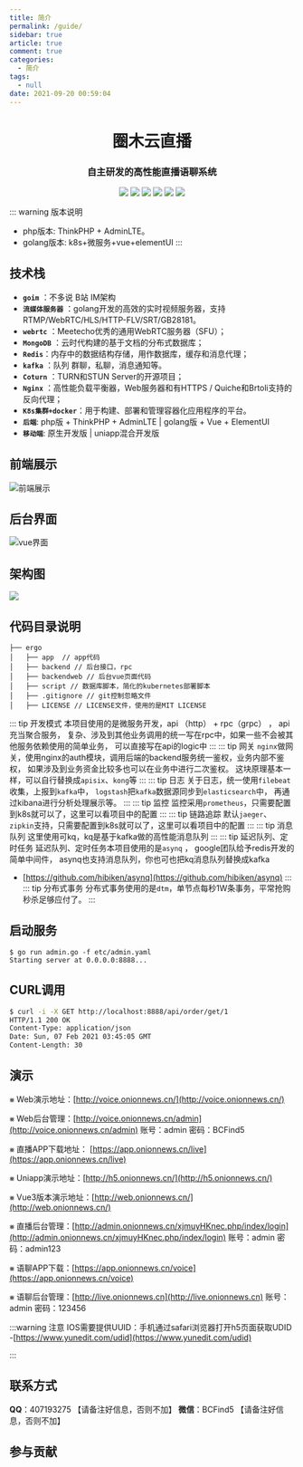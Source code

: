 ```yaml
---
title: 简介
permalink: /guide/
sidebar: true
article: true
comment: true
categories: 
  - 简介
tags: 
  - null
date: 2021-09-20 00:59:04
---
```

<div align="center">
 <h1>圈木云直播</h1>
 <h3>自主研发的高性能直播语聊系统</h3>

<img src="https://img.shields.io/badge/php-7.3-blue"/>
<img src="https://img.shields.io/badge/golang-1.13-blue"/>
<img src="https://img.shields.io/badge/gin-1.4.0-lightBlue"/>
<img src="https://img.shields.io/badge/vue-2.6.10-brightgreen"/>
<img src="https://img.shields.io/badge/element--ui-2.12.0-green"/>
<img src="https://img.shields.io/badge/gorm-1.9.12-red"/>
</div>

::: warning 版本说明
- php版本: ThinkPHP + AdminLTE。
- golang版本: k8s+微服务+vue+elementUI
:::

## 技术栈
- **`goim`** ：不多说 B站 IM架构
- **`流媒体服务器`** ：golang开发的高效的实时视频服务器，支持RTMP/WebRTC/HLS/HTTP-FLV/SRT/GB28181。
- **`webrtc`** ：Meetecho优秀的通用WebRTC服务器（SFU）；
- **`MongoDB`** ：云时代构建的基于文档的分布式数据库；
- **`Redis`**：内存中的数据结构存储，用作数据库，缓存和消息代理；
- **`kafka`** ：队列 群聊，私聊，消息通知等。
- **`Coturn`** ：TURN和STUN Server的开源项目；
- **`Nginx`** ：高性能负载平衡器，Web服务器和有HTTPS / Quiche和Brtoli支持的反向代理；
- **`K8s集群+docker`**：用于构建、部署和管理容器化应用程序的平台。
- **`后端`**: php版 + ThinkPHP + AdminLTE  | golang版 + Vue + ElementUI
- **`移动端`**: 原生开发版 | uniapp混合开发版

## 前端展示
![前端展示](/img/20210605203510511.jpg)

## 后台界面
![vue界面](/img/backend.png)

## 架构图
![](/img/doc.jpg)

## 代码目录说明
```
├── ergo
│   ├── app  // app代码
│   ├── backend // 后台接口，rpc
│   ├── backendweb // 后台vue页面代码
│   ├── script // 数据库脚本，简化的kubernetes部署脚本
│   ├── .gitignore // git控制忽略文件
│   ├── LICENSE // LICENSE文件，使用的是MIT LICENSE
```
::: tip 开发模式
本项目使用的是微服务开发，api （http） + rpc（grpc） ， api充当聚合服务，
复杂、涉及到其他业务调用的统一写在rpc中，如果一些不会被其他服务依赖使用的简单业务，
可以直接写在api的logic中
:::
::: tip 网关
`nginx`做网关，使用nginx的auth模块，调用后端的backend服务统一鉴权，业务内部不鉴权，
如果涉及到业务资金比较多也可以在业务中进行二次鉴权。 这块原理基本一样，可以自行替换成`apisix`、`kong`等
:::
::: tip 日志
关于日志，统一使用`filebeat`收集，上报到`kafka`中，
`logstash`把`kafka`数据源同步到`elasticsearch`中，
再通过kibana进行分析处理展示等。
:::
::: tip 监控
监控采用`prometheus`，只需要配置到k8s就可以了，这里可以看项目中的配置
:::
::: tip 链路追踪
默认`jaeger`、`zipkin`支持，只需要配置到k8s就可以了，这里可以看项目中的配置
:::
::: tip 消息队列
这里使用可kq，kq是基于kafka做的高性能消息队列
:::
::: tip 延迟队列、定时任务
延迟队列、定时任务本项目使用的是`asynq` ， google团队给予redis开发的简单中间件， asynq也支持消息队列，你也可也把kq消息队列替换成kafka
- [https://github.com/hibiken/asynq](https://github.com/hibiken/asynq)
:::
::: tip 分布式事务
分布式事务使用的是`dtm`，单节点每秒1W条事务，平常抢购秒杀足够应付了。
:::

## 启动服务

```golang
$ go run admin.go -f etc/admin.yaml
Starting server at 0.0.0.0:8888...
```

## CURL调用

```bash
$ curl -i -X GET http://localhost:8888/api/order/get/1
HTTP/1.1 200 OK
Content-Type: application/json
Date: Sun, 07 Feb 2021 03:45:05 GMT
Content-Length: 30

```

## 演示

⨳ Web演示地址：[http://voice.onionnews.cn/](http://voice.onionnews.cn/)

⨳ Web后台管理：[http://voice.onionnews.cn/admin](http://voice.onionnews.cn/admin) 账号：admin 密码：BCFind5

⨳ 直播APP下载地址： [https://app.onionnews.cn/live](https://app.onionnews.cn/live)

⨳ Uniapp演示地址：[http://h5.onionnews.cn/](http://h5.onionnews.cn/)

⨳ Vue3版本演示地址：[http://web.onionnews.cn/](http://web.onionnews.cn/)

⨳ 直播后台管理：[http://admin.onionnews.cn/xjmuyHKnec.php/index/login](http://admin.onionnews.cn/xjmuyHKnec.php/index/login) 账号：admin 密码：admin123

⨳ 语聊APP下载：[https://app.onionnews.cn/voice](https://app.onionnews.cn/voice)

⨳ 语聊后台管理：[http://live.onionnews.cn](http://live.onionnews.cn) 账号：admin 密码：123456


:::warning 注意
IOS需要提供UUID：手机通过safari浏览器打开h5页面获取UDID -[https://www.yunedit.com/udid](https://www.yunedit.com/udid)

:::
## 联系方式
**QQ**：407193275 【请备注好信息，否则不加】
**微信**：BCFind5 【请备注好信息，否则不加】
## 参与贡献

<ref :link="`/community/contribution/`" :title="`贡献指南`"/>
